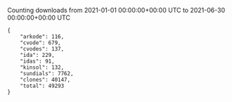 
Counting downloads from 2021-01-01 00:00:00+00:00 UTC to 2021-06-30 00:00:00+00:00 UTC

```
{
    "arkode": 116,
    "cvode": 679,
    "cvodes": 137,
    "ida": 229,
    "idas": 91,
    "kinsol": 132,
    "sundials": 7762,
    "clones": 40147,
    "total": 49293
}
```

